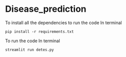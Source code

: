 # Disease_prediction

To install all the dependencies to run the code
In terminal
```
pip install -r requirements.txt
```
To run the code 
In terminal
```
streamlit run detes.py
```



